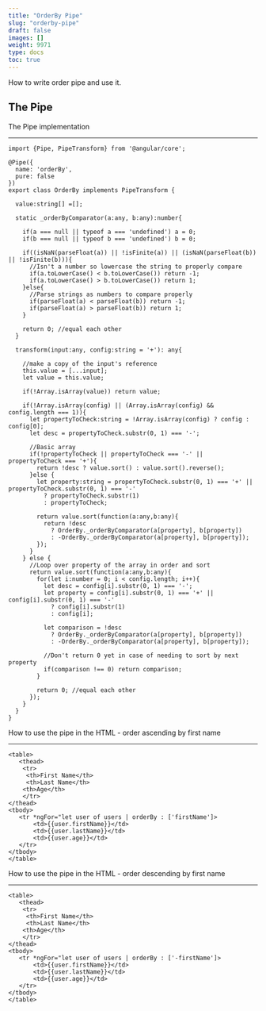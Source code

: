 ```yaml
---
title: "OrderBy Pipe"
slug: "orderby-pipe"
draft: false
images: []
weight: 9971
type: docs
toc: true
---
```


How to write order pipe and use it.

## The Pipe
The Pipe implementation


----------


    import {Pipe, PipeTransform} from '@angular/core';
    
    @Pipe({
      name: 'orderBy',
      pure: false
    })
    export class OrderBy implements PipeTransform {
    
      value:string[] =[];
    
      static _orderByComparator(a:any, b:any):number{
    
        if(a === null || typeof a === 'undefined') a = 0;
        if(b === null || typeof b === 'undefined') b = 0;
    
        if((isNaN(parseFloat(a)) || !isFinite(a)) || (isNaN(parseFloat(b)) || !isFinite(b))){
          //Isn't a number so lowercase the string to properly compare
          if(a.toLowerCase() < b.toLowerCase()) return -1;
          if(a.toLowerCase() > b.toLowerCase()) return 1;
        }else{
          //Parse strings as numbers to compare properly
          if(parseFloat(a) < parseFloat(b)) return -1;
          if(parseFloat(a) > parseFloat(b)) return 1;
        }
    
        return 0; //equal each other
      }
    
      transform(input:any, config:string = '+'): any{
    
        //make a copy of the input's reference
        this.value = [...input];
        let value = this.value;
    
        if(!Array.isArray(value)) return value;
    
        if(!Array.isArray(config) || (Array.isArray(config) && config.length === 1)){
          let propertyToCheck:string = !Array.isArray(config) ? config : config[0];
          let desc = propertyToCheck.substr(0, 1) === '-';
    
          //Basic array
          if(!propertyToCheck || propertyToCheck === '-' || propertyToCheck === '+'){
            return !desc ? value.sort() : value.sort().reverse();
          }else {
            let property:string = propertyToCheck.substr(0, 1) === '+' || propertyToCheck.substr(0, 1) === '-'
              ? propertyToCheck.substr(1)
              : propertyToCheck;
    
            return value.sort(function(a:any,b:any){
              return !desc
                ? OrderBy._orderByComparator(a[property], b[property])
                : -OrderBy._orderByComparator(a[property], b[property]);
            });
          }
        } else {
          //Loop over property of the array in order and sort
          return value.sort(function(a:any,b:any){
            for(let i:number = 0; i < config.length; i++){
              let desc = config[i].substr(0, 1) === '-';
              let property = config[i].substr(0, 1) === '+' || config[i].substr(0, 1) === '-'
                ? config[i].substr(1)
                : config[i];
    
              let comparison = !desc
                ? OrderBy._orderByComparator(a[property], b[property])
                : -OrderBy._orderByComparator(a[property], b[property]);
    
              //Don't return 0 yet in case of needing to sort by next property
              if(comparison !== 0) return comparison;
            }
    
            return 0; //equal each other
          });
        }
      }
    }


How to use the pipe in the HTML - order ascending by first name 


----------

 

    <table>
       <thead>
        <tr>
         <th>First Name</th>
         <th>Last Name</th>
        <th>Age</th>
        </tr>
    </thead>
    <tbody>
       <tr *ngFor="let user of users | orderBy : ['firstName']>
           <td>{{user.firstName}}</td>
           <td>{{user.lastName}}</td>
           <td>{{user.age}}</td>
       </tr>
    </tbody>
    </table>

How to use the pipe in the HTML - order descending by first name 


----------

 

    <table>
       <thead>
        <tr>
         <th>First Name</th>
         <th>Last Name</th>
        <th>Age</th>
        </tr>
    </thead>
    <tbody>
       <tr *ngFor="let user of users | orderBy : ['-firstName']>
           <td>{{user.firstName}}</td>
           <td>{{user.lastName}}</td>
           <td>{{user.age}}</td>
       </tr>
    </tbody>
    </table>






